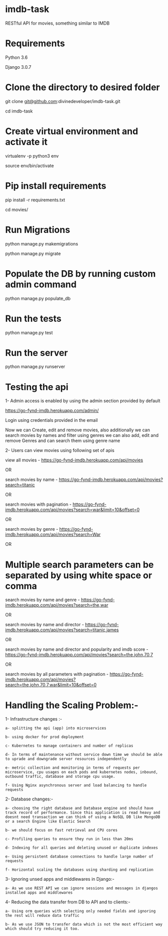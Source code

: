 # imdb-task
RESTful API for movies, something similar to IMDB

# Requirements 
Python 3.6

Django 3.0.7

# Clone the directory to desired folder
git clone git@github.com:divinedeveloper/imdb-task.git

cd imdb-task

# Create virtual environment and activate it
virtualenv -p python3 env

source env/bin/activate

# Pip install requirements
pip install -r requirements.txt

cd movies/

# Run Migrations
python manage.py makemigrations

python manage.py migrate

# Populate the DB by running custom admin command
python manage.py populate_db

# Run the tests
python manage.py test

# Run the server
python manage.py runserver

# Testing the api

1- Admin access is enabled by using the admin section provided by default

https://go-fynd-imdb.herokuapp.com/admin/

Login using credentials provided in the email

Now we can Create, edit and remove movies, also additionally we can search movies by names and filter using genres
we can also add, edit and remove Genres and can search them using genre name

2- Users can view movies using following set of apis

view all movies - https://go-fynd-imdb.herokuapp.com/api/movies

OR 

search movies by name - https://go-fynd-imdb.herokuapp.com/api/movies?search=titanic

OR

search movies with pagination - https://go-fynd-imdb.herokuapp.com/api/movies?search=war&limit=10&offset=0

OR

search movies by genre - https://go-fynd-imdb.herokuapp.com/api/movies?search=War

OR

# Multiple search parameters can be separated by using white space or comma

search movies by name and genre - https://go-fynd-imdb.herokuapp.com/api/movies?search=the,war

OR

search movies by name and director - https://go-fynd-imdb.herokuapp.com/api/movies?search=titanic,james

OR

search movies by name and director and popularity and imdb score - https://go-fynd-imdb.herokuapp.com/api/movies?search=the,john,70,7

OR

search movies by all parameters with pagination - https://go-fynd-imdb.herokuapp.com/api/movies?search=the,john,70,7,war&limit=10&offset=0



# Handling the Scaling Problem:-
1- Infrastructure changes :-

    a- splitting the api (app) into microservices

    b- using docker for prod deployment

    c- Kubernetes to manage containers and number of replicas

    d- In terms of maintenance without service down time we should be able to uprade and downgrade server resources independently

    e- metric collection and monitoring in terms of requests per microservice, cpu usages on each pods and kubernetes nodes, inbound, outbound traffic, database and storage cpu usage.

    f- Using Nginx asynchronous server and load balancing to handle requests 

2- Database changes:-

    a- choosing the right database and Database engine and should have track record of performance. Since this application is read heavy and doesnt need transaction we can think of using a NoSQL DB like MongoDB or a search Engine like Elastic Search

    b- we should focus on fast retrieval and CPU cores

    c- Profiling queries to ensure they run in less than 20ms

    d- Indexing for all queries and deleting unused or duplicate indexes

    e- Using persistent database connections to handle large number of requests

    f- Horizontal scaling the databases using sharding and replication

3- Ignoring unsed apps and middlewares in Django:-

    a- As we use REST API we can ignore sessions and messages in djangos installed apps and middlewares

4- Reducing the data transfer from DB to API and to clients:-

    a- Using orm queries with selecting only needed fields and ignoring the rest will reduce data traffic
    
    b- As we use JSON to transfer data which is not the most efficient way which should try reducing it too.

